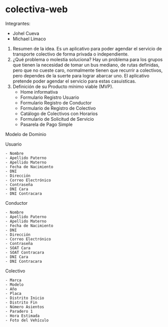 # colectiva-web

Integrantes:
- Johel Cueva
- Michael Límaco

1. Resumen de la idea.
    Es un aplicativo para poder agendar el servicio de transporte colectivo de forma privada o independiente. 
2. ¿Qué problema o molestia soluciona?
    Hay un problema para los grupos que tienen la necesidad de tomar un bus mediano, de rutas definidas, pero que no cueste caro, normalmente tienen que recurrir a colectivos, pero dependes de la suerte para lograr abarcar uno. El aplicativo pretende poder agendar el servicio para estas casuisticas. 
3. Definición de su Producto mínimo viable (MVP).
    - Home informativa
    - Formulario Registro Usuario
    - Formulario Registro de Conductor
    - Formulario de Registro de Colectivo
    - Catálogo de Colectivos con Horarios
   	- Formulario de Solicitud de Servicio
    - Pasarela de Pago Simple

Modelo de Dominio

Usuario

    - Nombre
    - Apellido Paterno
    - Apellido Materno
    - Fecha de Nacimiento
    - DNI
    - Dirección
    - Correo Electrónico
    - Contraseña
    - DNI Cara
    - DNI Contracara

Conductor

    - Nombre
    - Apellido Paterno
    - Apellido Materno
    - Fecha de Nacimiento
    - DNI
    - Dirección
    - Correo Electrónico
    - Contraseña
    - SOAT Cara
    - SOAT Contracara
    - DNI Cara
    - DNI Contracara

Colectivo

    - Marca
    - Modelo
    - Año
    - Placa
    - Distrito Inicio
    - Distrito Fin
    - Número Asientos
    - Paradero 1
    - Hora Estimada
    - Foto del Vehículo